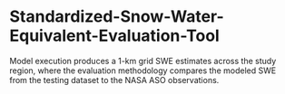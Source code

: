 # Standardized-Snow-Water-Equivalent-Evaluation-Tool
Model execution produces a 1-km grid SWE estimates across the study region, where the evaluation methodology compares the modeled SWE from the testing dataset to the NASA ASO observations.
